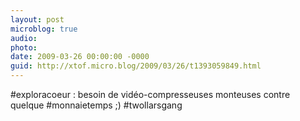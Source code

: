 ```yaml
---
layout: post
microblog: true
audio: 
photo: 
date: 2009-03-26 00:00:00 -0000
guid: http://xtof.micro.blog/2009/03/26/t1393059849.html
---
```

#exploracoeur : besoin de vidéo-compresseuses monteuses contre quelque #monnaietemps ;) #twollarsgang
